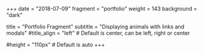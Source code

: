 +++
date = "2018-07-09"
fragment = "portfolio"
weight = 143
background = "dark"

title = "Portfolio Fragment"
subtitle = "Displaying animals with links and modals"
#title_align = "left" # Default is center, can be left, right or center

#height = "110px" # Default is auto
+++

